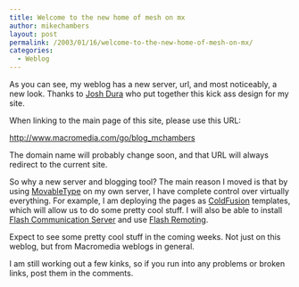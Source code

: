 ```yaml
---
title: Welcome to the new home of mesh on mx
author: mikechambers
layout: post
permalink: /2003/01/16/welcome-to-the-new-home-of-mesh-on-mx/
categories:
  - Weblog
---
```



As you can see, my weblog has a new server, url, and most noticeably, a new look. Thanks to [Josh Dura][1] who put together this kick ass design for my site. 

When linking to the main page of this site, please use this URL:

<http://www.macromedia.com/go/blog_mchambers>

The domain name will probably change soon, and that URL will always redirect to the current site.  
<!--more-->

  
So why a new server and blogging tool? The main reason I moved is that by using [MovableType][2] on my own server, I have complete control over virtually everything. For example, I am deploying the pages as [ColdFusion][3] templates, which will allow us to do some pretty cool stuff. I will also be able to install [Flash Communication Server][4] and use [Flash Remoting][5].

Expect to see some pretty cool stuff in the coming weeks. Not just on this weblog, but from Macromedia weblogs in general.

I am still working out a few kinks, so if you run into any problems or broken links, post them in the comments.

 [1]: http://www.joshdura.com
 [2]: http://www.moveabletype.org/
 [3]: http://www.macromedia.com/software/coldfusion/
 [4]: http://www.macromedia.com/software/flashcom/
 [5]: http://www.macromedia.com/software/flashremoting/